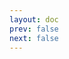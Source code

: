 ```yaml
---
layout: doc
prev: false
next: false
---
```


<CustomItemBox :item="{
  name: '烤鱼',
  icon: '/wiki/item/cooked_fish.png',
  type: '料理',
  description: '',
  params: {
    stack: 1,
    durability: -1 
  },
  obtain: {
    found: [],
    npc: [],
    shop: [],
    gardening: []
  }
}" />
